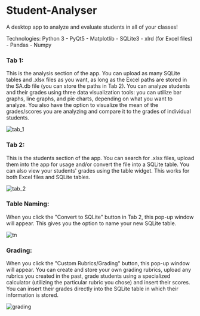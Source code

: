 # Student-Analyser
A desktop app to analyze and evaluate students in all of your classes!

Technologies:
Python 3 - PyQt5 - Matplotlib - SQLite3 - xlrd (for Excel files) - Pandas - Numpy

### Tab 1:
This is the analysis section of the app. You can upload as many SQLite tables and .xlsx files as you want, as long as the Excel paths are stored in the SA.db file (you can store the paths in Tab 2). You can analyze students and their grades using three data visualization tools: you can utilize bar graphs, line graphs, and pie charts, depending on what you want to analyze. You also have the option to visualize the mean of the grades/scores you are analyzing and compare it to the grades of individual students.

![tab_1](https://user-images.githubusercontent.com/46886041/56731699-57a12280-6785-11e9-814a-59619ff17e0a.PNG)

### Tab 2:
This is the students section of the app. You can search for .xlsx files, upload them into the app for usage and/or convert the file into a SQLite table. You can also view your students' grades using the table widget. This works for both Excel files and SQLite tables.

![tab_2](https://user-images.githubusercontent.com/46886041/56731723-64257b00-6785-11e9-9b1c-3b34b60f0ef3.PNG)

### Table Naming:
When you click the "Convert to SQLite" button in Tab 2, this pop-up window will appear. This gives you the option to name your new SQLite table.

![tn](https://user-images.githubusercontent.com/46886041/56731183-0d6b7180-6784-11e9-992a-50b10f19d480.PNG)

### Grading:
When you click the "Custom Rubrics/Grading" button, this pop-up window will appear. You can create and store your own grading rubrics, upload any rubrics you created in the past, grade students using a specialized calculator (utilizing the particular rubric you chose) and insert their scores. You can insert their grades directly into the SQLite table in which their information is stored. 

![grading](https://user-images.githubusercontent.com/46886041/56731382-8a96e680-6784-11e9-916c-f5658d38f108.PNG)


